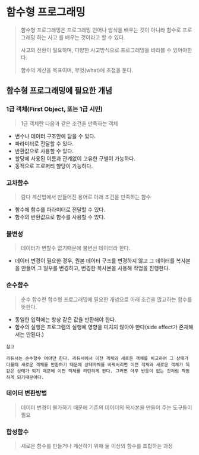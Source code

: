 # 함수형 프로그래밍

> 함수형 프로그래밍은 프로그래밍 언어나 방식을 배우는 것이 아니라 함수로 프로그래밍 하는 사고 를 배우는 것이라고 할 수 있다.
>
> 사고의 전환이 필요하며, 다양한 사고방식으로 프로그래밍을 바라볼 수 있어야한다.
>
> 함수의 계산을 목표이며, 무엇(what)에 초점을 둔다.

## 함수형 프로그래밍에 필요한 개념

### 1급 객체(First Object, 또는 1급 시민)

> 1급 객체란 다음과 같은 조건을 만족하는 객체

- 변수나 데이터 구조안에 담을 수 있다.
- 파라미터로 전달할 수 있다.
- 반환값으로 사용할 수 있다.
- 할당에 사용된 이름과 관계없이 고유한 구별이 가능하다.
- 동적으로 프로퍼티 할당이 가능하다.

### 고차함수

>  람다 계산법에서 만들어진 용어로 아래 조건을 만족하는 함수

- 함수에 함수를 파라미터로 전달할 수 있다.
- 함수의 반환값으로 함수를 사용할 수 있다.

### 불변성

> 데이터가 변할수 없기때문에 불변선 데이터라 한다.

- 데이터 변경이 필요한 경우, 원본 데이터 구조를 변경하지 않고 그 데이터를 복사본을 만들어 그 일부를 변경하고, 변경한 복사본을 사용해 작업을 진행한다.

### 순수함수

> 순수 함수란 함수형 프로그래밍에 필요한 개념으로 아래 조건을 맍고하는 함수를 뜻한다.

- 동일한 입력에는 항상 같은 값을 반환해야 한다.
- 함수의 실행은 프로그램의 실행에 영향을 미치지 않아야 한다(side effect가 존재해서는 안된다.)

`참고`

```
리듀서는 순수함수 여야만 한다. 리듀서에서 이전 객체와 새로운 객체를 비교하여 그 상태가 다를때 새로운 객체를 반환하기 때문에 상태자체를 바꿔버리면 이전 객체와 새로운 객체가 똑같은 상태가 되기 때문에 이전 객체를 리턴하게 된다. 그러면 아무 반응이 없는 것처럼 작동하게 되기때문이다.
```



### 데이터 변환방법

> 데이터 변경이 불가하기 때문에 기존의 데이터의 복사본을 만들어 주는 도구들이 필요

### 합성함수

> 새로운 함수를 만들거나 계산하기 위해 둘 이상의 함수를 조합하는 과정

